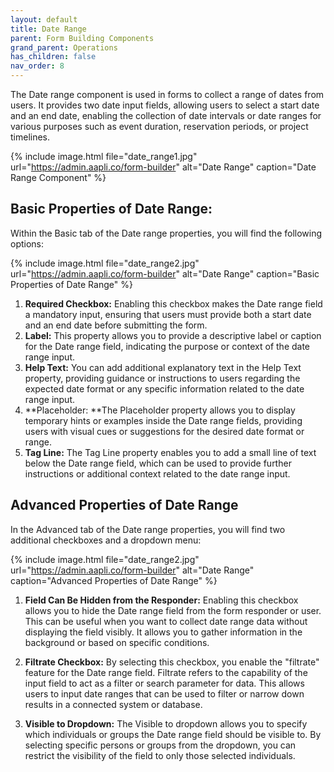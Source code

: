 ```yaml
---
layout: default
title: Date Range
parent: Form Building Components
grand_parent: Operations
has_children: false
nav_order: 8
---
```


The Date range component is used in forms to collect a range of dates from users. It provides two date input fields, allowing users to select a start date and an end date, enabling the collection of date intervals or date ranges for various purposes such as event duration, reservation periods, or project timelines.

{% include image.html file="date_range1.jpg" url="https://admin.aapli.co/form-builder" alt="Date Range" caption="Date Range Component" %}

## Basic Properties of Date Range:

Within the Basic tab of the Date range properties, you will find the following options:

{% include image.html file="date_range2.jpg" url="https://admin.aapli.co/form-builder" alt="Date Range" caption="Basic Properties of Date Range" %}

1. **Required Checkbox:** Enabling this checkbox makes the Date range field a mandatory input, ensuring that users must provide both a start date and an end date before submitting the form.
2. **Label:** This property allows you to provide a descriptive label or caption for the Date range field, indicating the purpose or context of the date range input.
3. **Help Text:** You can add additional explanatory text in the Help Text property, providing guidance or instructions to users regarding the expected date format or any specific information related to the date range input.
4. **Placeholder: **The Placeholder property allows you to display temporary hints or examples inside the Date range fields, providing users with visual cues or suggestions for the desired date format or range.
5. **Tag Line:** The Tag Line property enables you to add a small line of text below the Date range field, which can be used to provide further instructions or additional context related to the date range input.


## Advanced Properties of Date Range

In the Advanced tab of the Date range properties, you will find two additional checkboxes and a dropdown menu:

{% include image.html file="date_range2.jpg" url="https://admin.aapli.co/form-builder" alt="Date Range" caption="Advanced Properties of Date Range" %}

1. **Field Can Be Hidden from the Responder:** Enabling this checkbox allows you to hide the Date range field from the form responder or user. This can be useful when you want to collect date range data without displaying the field visibly. It allows you to gather information in the background or based on specific conditions.

2. **Filtrate Checkbox:** By selecting this checkbox, you enable the "filtrate" feature for the Date range field. Filtrate refers to the capability of the input field to act as a filter or search parameter for data. This allows users to input date ranges that can be used to filter or narrow down results in a connected system or database.

3. **Visible to Dropdown:** The Visible to dropdown allows you to specify which individuals or groups the Date range field should be visible to. By selecting specific persons or groups from the dropdown, you can restrict the visibility of the field to only those selected individuals.
